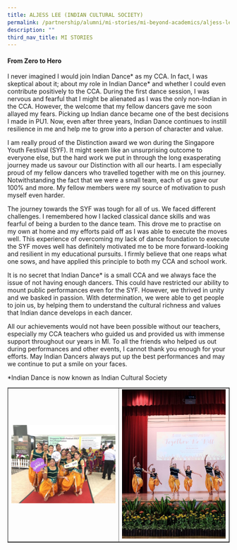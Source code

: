 ```yaml
---
title: ALJESS LEE (INDIAN CULTURAL SOCIETY)
permalink: /partnership/alumni/mi-stories/mi-beyond-academics/aljess-lee-indian-cultural-society/
description: ""
third_nav_title: MI STORIES
---
```

<h4><strong>From Zero to Hero</strong></h4>
<p>I never imagined I would join Indian Dance* as my CCA. In fact, I was skeptical about it; about my role in Indian Dance* and whether I could even contribute positively to the CCA. During the first dance session, I was nervous and fearful that I might be alienated as I was the only non-Indian in the CCA. However, the welcome that my fellow dancers gave me soon allayed my fears. Picking up Indian dance became one of the best decisions I made in PU1. Now, even after three years, Indian Dance continues to instill resilience in me and help me to grow into a person of character and value.</p>
<p>I am really proud of the Distinction award we won during the Singapore Youth Festival (SYF). It might seem like an unsurprising outcome to everyone else, but the hard work we put in through the long exasperating journey made us savour our Distinction with all our hearts. I am especially proud of my fellow dancers who travelled together with me on this journey. Notwithstanding the fact that we were a small team, each of us gave our 100% and more. My fellow members were my source of motivation to push myself even harder.</p>
<p>The journey towards the SYF was tough for all of us. We faced different challenges. I remembered how I lacked classical dance skills and was fearful of being a burden to the dance team. This drove me to practise on my own at home and my efforts paid off as I was able to execute the moves well. This experience of overcoming my lack of dance foundation to execute the SYF moves well has definitely motivated me to be more forward-looking and resilient in my educational pursuits. I firmly believe that one reaps what one sows, and have applied this principle to both my CCA and school work.</p>
<p>It is no secret that Indian Dance* is a small CCA and we always face the issue of not having enough dancers. This could have restricted our ability to mount public performances even for the SYF. However, we thrived in unity and we basked in passion. With determination, we were able to get people to join us, by helping them to understand the cultural richness and values that Indian dance develops in each dancer.</p>
<p>All our achievements would not have been possible without our teachers, especially my CCA teachers who guided us and provided us with immense support throughout our years in MI. To all the friends who helped us out during performances and other events, I cannot thank you enough for your efforts. May Indian Dancers always put up the best performances and may we continue to put a smile on your faces.</p>
<p>*Indian Dance is now known as Indian Cultural Society</p>
<table style="border-collapse: collapse; width: 100%;" border="1">
<tbody>
<tr>
<td style="width: 50%;"><img src="/images/ics1.jpg"></td>
<td style="width: 50%;"><img src="/images/ics2.jpg"></td>
</tr>
</tbody>
</table>